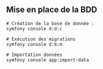## Mise en place de la BDD
```shell
# Création de la base de donnée :
symfony console d:d:c
```
```shell
# Éxécution des migrations
symfony console d:m:m 
```
```shell
# Importation données
symfony console app:import-data
```